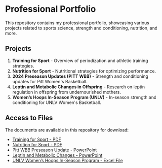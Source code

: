 # Professional Portfolio

This repository contains my professional portfolio, showcasing various projects related to sports science, strength and conditioning, nutrition, and more.

## Projects

1. **Training for Sport** - Overview of periodization and athletic training strategies.
2. **Nutrition for Sport** - Nutritional strategies for optimizing performance.
3. **2024 Preseason Updates (PITT WBB)** - Strength and conditioning updates for Pitt Women's Basketball.
4. **Leptin and Metabolic Changes in Offspring** - Research on leptin regulation in offspring from undernourished mothers.
5. **Women’s Hoops In-Season Program (UNLV)** - In-season strength and conditioning for UNLV Women's Basketball.

## Access to Files

The documents are available in this repository for download:
- [Training for Sport - PDF](./15.%20KA%20CH%2016%20Training%20for%20sport%20copy.pdf)
- [Nutrition for Sport - PDF](./17.%20KA%20CH%2017b%20Nutrition%20for%20sport%20copy.pdf)
- [Pitt WBB Preseason Update - PowerPoint](./2024%20Preseason%20Updates%20%28PITT%20WBB%29.pptx)
- [Leptin and Metabolic Changes - PowerPoint](./CarrollKya2023.pptx)
- [UNLV Women’s Hoops In-Season Program - Excel File](./Women's%20Hoops%20In%20season%20Program%20%28UNLV%29%20.xlsx)
